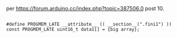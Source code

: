 per https://forum.arduino.cc/index.php?topic=387506.0 post 10. 


```

#define PROGMEM_LATE __attribute__ (( __section__(".fini1") ))
const PROGMEM_LATE uint16_t data1[] = {big array};

```
